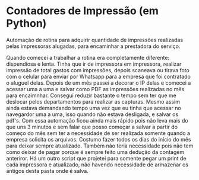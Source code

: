 # Contadores de Impressão (em Python)
Automação de rotina para adquirir quantidade de impressões realizadas pelas impressoras alugadas, para encaminhar a prestadora do serviço.

Quando comecei a trabalhar a rotina era completamente diferente: dispendiosa e lenta. Tinha que ir de impressora em impressora, realizar impressão de total gastos com impressões, depois scaneava ou tirava foto com o celular para enviar por Whatsapp para a empresa que foi contratado o aluguel delas. Depois de um mês passei a decorar o IP delas e comecei a acessar uma a uma e salvar como PDF as impressões realizadas no mês para encaimnhar. Consegui reduzir bastante o tempo sem ter que me deslocar pelos departamentos para realizar as capturas. Mesmo assim ainda estava demandando tempo uma vez que eu tinha que acessar no navegardor uma a uma, isso quando não estava desligada, e salvar os pdf's. Com essa automação ficou ainda mais rápido pois não leva mais do que uns 3 minutos e sem falar que posso começar a salvar a partir do começo do mês sem ter a necessidade de ser realizada somente quando a empresa solicita os arquivos. Costumo fazer todos os dias do início do mês para deixar sempre atualizado. Também não teria necessidade pois não tem como deixar de pagar porque é sempre feito uma dedução da contagem anteriror.
Há um outro script que projetei para somente pegar um print de cada impressora e atualizado, não havendo necessidade de armazenar os antigos desta pasta onde é salva.
